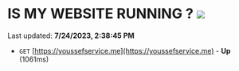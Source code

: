 # IS MY WEBSITE RUNNING ? [![](https://img.shields.io/static/v1?label=Sponsor&message=%E2%9D%A4&logo=GitHub&color=%23fe8e86)](https://github.com/sponsors/<username>)

Last updated: **7/24/2023, 2:38:45 PM**

- `GET` [https://youssefservice.me](https://youssefservice.me) - **Up** (1061ms)

